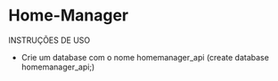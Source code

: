 # Home-Manager

INSTRUÇÕES DE USO
- Crie um database com o nome homemanager_api (create database homemanager_api;)